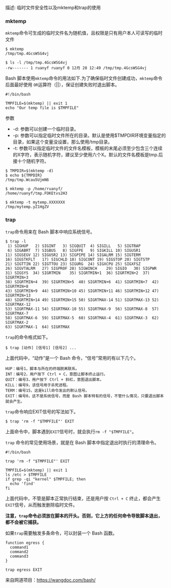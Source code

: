 

描述: 临时文件安全性以及mktemp和trap的使用


### mktemp

`mktemp`命令可生成的临时文件名为随机值，且权限是只有用户本人可读写的临时文件
```shell
$ mktemp
/tmp/tmp.4GcsWSG4vj

$ ls -l /tmp/tmp.4GcsWSG4vj
-rw------- 1 ruanyf ruanyf 0 12月 28 12:49 /tmp/tmp.4GcsWSG4vj
```

Bash 脚本使用`mktemp`命令的用法如下.为了确保临时文件创建成功，`mktemp`命令后面最好使用 `OR`运算符（||），保证创建失败时退出脚本。
```shell
#!/bin/bash

TMPFILE=$(mktemp) || exit 1
echo "Our temp file is $TMPFILE"
```

参数

* -d: 参数可以创建一个临时目录。
* -p: 参数可以指定临时文件所在的目录。默认是使用$TMPDIR环境变量指定的目录，如果这个变量没设置，那么使用/tmp目录。
* -t: 参数可以指定临时文件的文件名模板，模板的末尾必须至少包含三个连续的X字符，表示随机字符，建议至少使用六个X。默认的文件名模板是tmp.后接十个随机字符。
```shell
$ TMPDIR=$(mktemp -d)
$ echo ${TMPDIR}
/tmp/tmp.Wcau5UjmN6

$ mktemp -p /home/ruanyf/
/home/ruanyf/tmp.FOKEtvs2H3

$ mktemp -t mytemp.XXXXXXX
/tmp/mytemp.yZ1HgZV
```

### trap

`trap`命令用来在 Bash 脚本中响应系统信号。

```shell
$ trap -l
 1) SIGHUP	 2) SIGINT	 3) SIGQUIT	 4) SIGILL	 5) SIGTRAP
 6) SIGABRT	 7) SIGBUS	 8) SIGFPE	 9) SIGKILL	10) SIGUSR1
11) SIGSEGV	12) SIGUSR2	13) SIGPIPE	14) SIGALRM	15) SIGTERM
16) SIGSTKFLT	17) SIGCHLD	18) SIGCONT	19) SIGSTOP	20) SIGTSTP
21) SIGTTIN	22) SIGTTOU	23) SIGURG	24) SIGXCPU	25) SIGXFSZ
26) SIGVTALRM	27) SIGPROF	28) SIGWINCH	29) SIGIO	30) SIGPWR
31) SIGSYS	34) SIGRTMIN	35) SIGRTMIN+1	36) SIGRTMIN+2	37) SIGRTMIN+3
38) SIGRTMIN+4	39) SIGRTMIN+5	40) SIGRTMIN+6	41) SIGRTMIN+7	42) SIGRTMIN+8
43) SIGRTMIN+9	44) SIGRTMIN+10	45) SIGRTMIN+11	46) SIGRTMIN+12	47) SIGRTMIN+13
48) SIGRTMIN+14	49) SIGRTMIN+15	50) SIGRTMAX-14	51) SIGRTMAX-13	52) SIGRTMAX-12
53) SIGRTMAX-11	54) SIGRTMAX-10	55) SIGRTMAX-9	56) SIGRTMAX-8	57) SIGRTMAX-7
58) SIGRTMAX-6	59) SIGRTMAX-5	60) SIGRTMAX-4	61) SIGRTMAX-3	62) SIGRTMAX-2
63) SIGRTMAX-1	64) SIGRTMAX
```

`trap`的命令格式如下。
```
$ trap [动作] [信号1] [信号2] ...
```
上面代码中，“动作”是一个 Bash 命令，“信号”常用的有以下几个。
```shell
HUP：编号1，脚本与所在的终端脱离联系。
INT：编号2，用户按下 Ctrl + C，意图让脚本终止运行。
QUIT：编号3，用户按下 Ctrl + 斜杠，意图退出脚本。
KILL：编号9，该信号用于杀死进程。
TERM：编号15，这是kill命令发出的默认信号。
EXIT：编号0，这不是系统信号，而是 Bash 脚本特有的信号，不管什么情况，只要退出脚本就会产生。
```
`trap`命令响应EXIT信号的写法如下。
```shell
$ trap 'rm -f "$TMPFILE"' EXIT
```
上面命令中，脚本遇到`EXIT`信号时，就会执行`rm -f "$TMPFILE"`。

`trap` 命令的常见使用场景，就是在 Bash 脚本中指定退出时执行的清理命令。
```shell
#!/bin/bash

trap 'rm -f "$TMPFILE"' EXIT

TMPFILE=$(mktemp) || exit 1
ls /etc > $TMPFILE
if grep -qi "kernel" $TMPFILE; then
  echo 'find'
fi
```
上面代码中，不管是脚本正常执行结束，还是用户按 `Ctrl + C` 终止，都会产生`EXIT`信号，从而触发删除临时文件。

**注意，`trap`命令必须放在脚本的开头。否则，它上方的任何命令导致脚本退出，都不会被它捕获。**

如果`trap`需要触发多条命令，可以封装一个 Bash 函数。
```shell
function egress {
  command1
  command2
  command3
}

trap egress EXIT
```
来自网道项目：https://wangdoc.com/bash/

